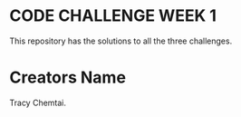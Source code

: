  # CODE CHALLENGE WEEK 1
 This repository has the solutions to all the three challenges.

# Creators Name
Tracy Chemtai.